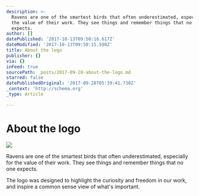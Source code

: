 ```yaml
---
description: >-
  Ravens are one of the smartest birds that often underestimated, especially for
  the value of their work. They see things and remember things that no one
  expects. 
author: []
datePublished: '2017-10-13T09:50:16.617Z'
dateModified: '2017-10-13T09:50:15.590Z'
title: About the logo
publisher: {}
via: {}
inFeed: true
sourcePath: _posts/2017-09-28-about-the-logo.md
starred: false
datePublishedOriginal: '2017-09-28T05:39:41.730Z'
_context: 'http://schema.org'
_type: Article

---
```

# About the logo
![](https://the-grid-user-content.s3-us-west-2.amazonaws.com/3250f34e-520e-4659-a8bc-22fc9a587c20.png)

Ravens are one of the smartest birds that often underestimated, especially for the value of their work. They see things and remember things that no one expects. 

The logo was designed to highlight the curiosity and freedom in our work, and inspire a common sense view of what's important.